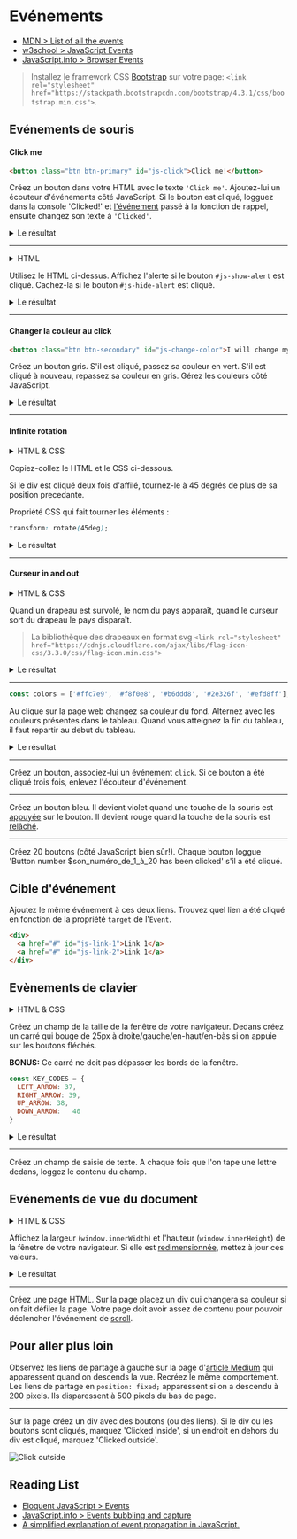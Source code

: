 # Evénements 

+ [MDN > List of all the events](https://developer.mozilla.org/en-US/docs/Web/Events)
+ [w3school > JavaScript Events](https://www.w3schools.com/js/js_events.asp)
+ [JavaScript.info > Browser Events](http://javascript.info/introduction-browser-events)

> Installez le framework CSS [Bootstrap](https://getbootstrap.com/docs/4.3/getting-started/introduction/) sur votre page: `<link rel="stylesheet" href="https://stackpath.bootstrapcdn.com/bootstrap/4.3.1/css/bootstrap.min.css">`.

## Evénements de souris

<!-- Créez un bouton dans votre HTML. Associez-lui un événement `onclick` avec un attribut directement dans HTML. Si le bouton est cliqué, loggez 'Clicked!'.

Créez un bouton dans votre HTML. Avec JavaScript associez à la propriété `onclick` à une fonction qui logge 'Clicked!' si le bouton est cliqué. -->
#### Click me

```html
<button class="btn btn-primary" id="js-click">Click me!</button>
```

Créez un bouton dans votre HTML avec le texte `'Click me'`. 
Ajoutez-lui un écouteur d'événements côté JavaScript. 
Si le bouton est cliqué, logguez dans la console 'Clicked!' et [l'événement](https://developer.mozilla.org/en-US/docs/Web/API/Event) passé à la fonction de rappel, ensuite changez son texte à `'Clicked'`.

<details>
<summary>Le résultat</summary>

![Result](https://i.ibb.co/bPSrRwR/01-click-me.gif)
</details>

---

<details>
  <summary>HTML</summary>

  ```html
  <button class="btn btn-primary mt-5" id="js-show-alert">Show alert</button>
  <div class="alert alert-primary mt-5" style="display: none;" id="js-alert">
    Hide me!
    <button id="js-hide-alert">✕</button>
  </div>
  ```
</details>

Utilisez le HTML ci-dessus. Affichez l'alerte si le bouton `#js-show-alert` est cliqué. Cachez-la si le bouton `#js-hide-alert` est cliqué.

<details>
<summary>Le résultat</summary>

![Result](https://i.ibb.co/cJBJGTD/04-show-hide-alert.gif)
</details>

---

#### Changer la couleur au click

```html
<button class="btn btn-secondary" id="js-change-color">I will change my color</button>
```

Créez un bouton gris. S'il est cliqué, passez sa couleur en vert. S'il est cliqué à nouveau, repassez sa couleur en gris. Gérez les couleurs côté JavaScript.

<details>
<summary>Le résultat</summary>

![Result](https://i.ibb.co/jy7Wr83/02-change-color.gif)
</details>

---

#### Infinite rotation

<details>
  <summary>HTML & CSS</summary>

  ```html
  <div id="js-rotate"></div>
  ```

  ```css
  #js-rotate {
    display: block;
    margin-top: 50px;
    width: 200px;
    height: 200px;
    background-image: linear-gradient(to right top, #d16ba5, #c777b9, #ba83ca, #aa8fd8, #9a9ae1, #8aa7ec, #79b3f4, #69bff8, #52cffe, #41dfff, #46eefa, #5ffbf1);
    transition: .3s all ease;
  }
  ```
</details>

Copiez-collez le HTML et le CSS ci-dessous.

Si le div est cliqué deux fois d'affilé, tournez-le à 45 degrés de plus de sa position precedante. 

Propriété CSS qui fait tourner les éléments :
```css
transform: rotate(45deg);
```

<details>
<summary>Le résultat</summary>

![Result](https://i.ibb.co/6R3sy89/03-rotate.gif)
</details>

---

#### Curseur in and out

<details>
  <summary>HTML & CSS</summary>

  ```html
  <div class="flags">
    <div class="flag flag-icon flag-icon-fr" id="js-flag-fr"></div>
    <div class="flag flag-icon flag-icon-es" id="js-flag-es"></div>
    <div class="flag flag-icon flag-icon-de" id="js-flag-de"></div>
  </div>
  <div id="js-iso-greeting"></div>
  ```

  ```css
  .flags {
    margin-top: 50px;
    display: flex;
  }

  .flag {
    margin-right: 30px;
    width: 100px;
    height: 78px;
    background-size: contain;
  }

  #js-iso-greeting {
    margin-top: 20px;
    font-size: 1.2rem;
    font-weight: bold;
  }
  ```
</details>

Quand un drapeau est survolé, le nom du pays apparaît, quand le curseur sort du drapeau le pays disparaît.
> La bibliothèque des drapeaux en format svg `<link rel="stylesheet" href="https://cdnjs.cloudflare.com/ajax/libs/flag-icon-css/3.3.0/css/flag-icon.min.css">`

<details>
<summary>Le résultat</summary>

![Result](https://i.ibb.co/LZ9FDZ8/05-flags.gif)
</details>

---

```js
const colors = ['#ffc7e9', '#f8f0e8', '#b6ddd8', '#2e326f', '#efd8ff'];
```

Au clique sur la page web changez sa couleur du fond. Alternez avec les couleurs présentes dans le tableau. Quand vous atteignez la fin du tableau, il faut repartir au debut du tableau.

<details>
<summary>Le résultat</summary>

![Result](https://i.ibb.co/qM0565d/07-body-bg-color.gif)
</details>

---

Créez un bouton, associez-lui un événement `click`. Si ce bouton a été cliqué trois fois, enlevez l'écouteur d'événement.

---

Créez un bouton bleu. Il devient violet quand une touche de la souris est [appuyée](https://developer.mozilla.org/en-US/docs/Web/Events/mousedown) sur le bouton. Il devient rouge quand la touche de la souris est [relâché](https://developer.mozilla.org/en-US/docs/Web/Events/mouseup).

---

Créez 20 boutons (côté JavaScript bien sûr!). Chaque bouton loggue 'Button number $son_numéro_de_1_à_20 has been clicked' s'il a été cliqué. 

<!-- ---

Créez un [menu déroulant](https://getbootstrap.com/docs/4.0/components/dropdowns/#single-button-dropdowns) avec HTML, CSS et JavaScript. -->

## Cible d'événement

Ajoutez le même événement à ces deux liens. Trouvez quel lien a été cliqué en fonction de la propriété `target` de l'`Event`.

```html
<div>
  <a href="#" id="js-link-1">Link 1</a>
  <a href="#" id="js-link-2">Link 1</a>
</div>
```

## Evènements de clavier

<details>
  <summary>HTML & CSS</summary>

  ```html
  <div id="js-square"></div>
  ```

  ```css
  * {
    margin: 0;
    padding: 0;
  }

  body {
    position: relative;
    background-color:#fff;
    background-image: linear-gradient(90deg, rgba(134,168,231,.5) 50%, transparent 50%),
    linear-gradient(rgba(95,251,241,.5) 50%, transparent 50%);
    background-size: 50px 50px;
  }

  #js-square {
    position: absolute;
    top: 0;
    left: 0;
    width: 25px;
    height: 25px;
    background-color: #D16BA5;
  }
  ```
</details>

Créez un champ de la taille de la fenêtre de votre navigateur. Dedans créez un carré qui bouge de 25px à droite/gauche/en-haut/en-bàs si on appuie sur les boutons fléchés. 

**BONUS:** Ce carré ne doit pas dépasser les bords de la fenêtre.

```js
const KEY_CODES = {
  LEFT_ARROW: 37,
  RIGHT_ARROW: 39,
  UP_ARROW:	38,
  DOWN_ARROW:	40
}
```

<details>
<summary>Le résultat</summary>

![Result](https://i.ibb.co/Ttyw65k/08-move-square.gif)
</details>

---

Créez un champ de saisie de texte. A chaque fois que l'on tape une lettre dedans, loggez le contenu du champ. 


## Evénements de vue du document

<details>
  <summary>HTML & CSS</summary>

  ```html
  <div class="window-info">
    <span id="js-window-width"></span>
    ✕
    <span id="js-window-height"></span>
  </div>
  ```

  ```css
  body {
    position: relative;
    display: flex;
    justify-content: center;
    align-items: center;
    min-height: 100vh;
  }

  .window-info {
    font-size: 2rem;
    font-family: Arial, Helvetica, sans-serif;
  }
  ```
</details>

Affichez la largeur (`window.innerWidth`) et l'hauteur (`window.innerHeight`) de la fênetre de votre navigateur.
Si elle est [redimensionnée](https://developer.mozilla.org/en-US/docs/Web/Events/resize), mettez à jour ces valeurs.

<details>
<summary>Le résultat</summary>

![Result](https://i.ibb.co/jz2XrGq/06-resize-window.gif)
</details>

---

Créez une page HTML. Sur la page placez un div qui changera sa couleur si on fait défiler la page. Votre page doit avoir assez de contenu pour pouvoir déclencher l'événement de [scroll](https://developer.mozilla.org/en-US/docs/Web/Events/scroll).


## Pour aller plus loin

Observez les liens de partage à gauche sur la page d'[article Medium](https://codeburst.io/top-javascript-vscode-extensions-for-faster-development-c687c39596f5) qui apparessent quand on descends la vue. Recréez le même comportèment.
Les liens de partage en `position: fixed;` apparessent si on a descendu à 200 pixels. Ils disparessent à 500 pixels du bas de page.

---

Sur la page créez un div avec des boutons (ou des liens). Si le div ou les boutons sont cliqués, marquez 'Clicked inside', si un endroit en dehors du div est cliqué, marquez 'Clicked outside'.

![Click outside](https://i.ibb.co/6tNfRxM/click-outside.gif)

<!-- ---

Creéz un système d'affichage de contenu de type ["accordeon"](https://getbootstrap.com/docs/4.1/components/collapse/#accordion-example) avec JavaScript. -->


## Reading List
+ [Eloquent JavaScript > Events](https://eloquentjavascript.net/15_event.html)
+ [JavaScript.info > Events bubbling and capture](https://javascript.info/bubbling-and-capturing)
+ [A simplified explanation of event propagation in JavaScript.](https://medium.freecodecamp.org/a-simplified-explanation-of-event-propagation-in-javascript-f9de7961a06e)